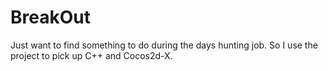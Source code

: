 # BreakOut
Just want to find something to do during the days hunting job. So I use the project to pick up C++ and Cocos2d-X.
